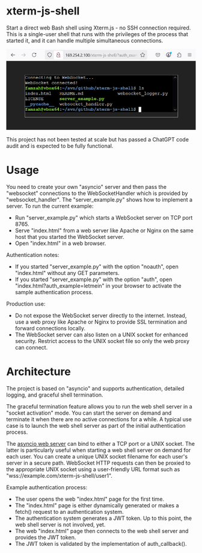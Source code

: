 # xterm-js-shell
Start a direct web Bash shell using Xterm.js - no SSH connection required. This is a single-user shell that runs with the privileges of the process that started it, and it can handle multiple simultaneous connections.

![screenshot](screenshot-xterm.png)

This project has not been tested at scale but has passed a ChatGPT code audit and is expected to be fully functional.

# Usage
You need to create your own "asyncio" server and then pass the "websocket" connections to the WebSocketHandler which is provided by "websocket_handler". The "server_example.py" shows how to implement a server. To run the current example:
- Run "server_example.py" which starts a WebSocket server on TCP port 8765.
- Serve "index.html" from a web server like Apache or Nginx on the same host that you started the WebSocket server.
- Open "index.html" in a web browser.

Authentication notes:
- If you started "server_example.py" with the option "noauth", open "index.html" without any GET parameters.
- If you started "server_example.py" with the option "auth", open "index.html?auth_example=letmein" in your browser to activate the sample authentication process.

Production use:
- Do not expose the WebSocket server directly to the internet. Instead, use a web proxy like Apache or Nginx to provide SSL termination and forward connections locally.
- The WebSocket server can also listen on a UNIX socket for enhanced security. Restrict access to the UNIX socket file so only the web proxy can connect.

# Architecture
The project is based on "asyncio" and supports authentication, detailed logging, and graceful shell termination.

The graceful termination feature allows you to run the web shell server in a "socket activation" mode. You can start the server on demand and terminate it when there are no active connections for a while. A typical use case is to launch the web shell server as part of the initial authentication process.

The [asyncio web server](https://websockets.readthedocs.io/en/stable/reference/asyncio/server.html#creating-a-server) can bind to either a TCP port or a UNIX socket. The latter is particularly useful when starting a web shell server on demand for each user. You can create a unique UNIX socket filename for each user's server in a secure path. WebSocket HTTP requests can then be proxied to the appropriate UNIX socket using a user-friendly URL format such as "wss://example.com/xterm-js-shell/user1".

Example authentication process:
- The user opens the web "index.html" page for the first time.
- The "index.html" page is either dynamically generated or makes a fetch() request to an authentication system.
- The authentication system generates a JWT token. Up to this point, the web shell server is not involved, yet.
- The web "index.html" page then connects to the web shell server and provides the JWT token.
- The JWT token is validated by the implementation of auth_callback().
